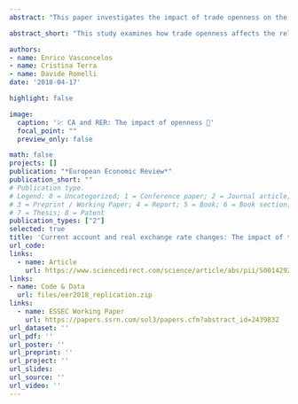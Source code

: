 ```yaml
---
abstract: "This paper investigates the impact of trade openness on the relationship between current account and the real exchange rate, by focusing on event windows of significant balance of payments distress. We identify episodes of sudden stops in capital flows and of abrupt currency depreciations for a large sample of developed and emerging economies over the period 1970–2011, and we find that, during these episodes, currency depreciations are associated with larger improvements in the current account in countries that are more open to trade. Our results suggest that the magnitude of exchange rate depreciations over the adjustment process of current accounts is related to the degree of openness to trade."

abstract_short: "This study examines how trade openness affects the relationship between current account and real exchange rate during significant balance of payments crises. Analyzing sudden stops in capital flows and abrupt currency depreciations across various economies from 1970-2011, it finds that more open economies experience larger current account improvements during currency depreciations."

authors:
- name: Enrico Vasconcelos
- name: Cristina Terra
- name: Davide Romelli
date: '2018-04-17'

highlight: false

image:
  caption: '💹 CA and RER: The impact of openness 💱'
  focal_point: ""
  preview_only: false

math: false
projects: []
publication: "*European Economic Review*"
publication_short: ""
# Publication type.
# Legend: 0 = Uncategorized; 1 = Conference paper; 2 = Journal article;
# 3 = Preprint / Working Paper; 4 = Report; 5 = Book; 6 = Book section;
# 7 = Thesis; 8 = Patent
publication_types: ["2"]
selected: true
title: 'Current account and real exchange rate changes: The impact of trade openness'
url_code: 
links:
  - name: Article
    url: https://www.sciencedirect.com/science/article/abs/pii/S001429211830045X
links:
- name: Code & Data
  url: files/eer2018_replication.zip
links:
  - name: ESSEC Working Paper
    url: https://papers.ssrn.com/sol3/papers.cfm?abstract_id=2439832
url_dataset: ''
url_pdf: ''
url_poster: ''
url_preprint: ''
url_project: ''
url_slides: 
url_source: ''
url_video: ''
---
```


